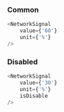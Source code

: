 ### Common
```js
<NetworkSignal
    value={'60'}
    unit={'%'}
/>
```


### Disabled
```js
<NetworkSignal
    value={'30'}
    unit={'%'}
    isDisable
/>
```